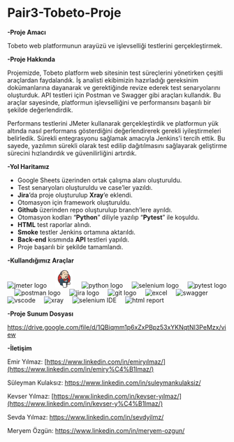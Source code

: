 # Pair3-Tobeto-Proje
**-Proje Amacı**

Tobeto web platformunun arayüzü ve işlevselliği testlerini gerçekleştirmek. 

**-Proje Hakkında**

Projemizde, Tobeto platform web sitesinin test süreçlerini yönetirken çeşitli araçlardan faydalandık. İş analisti ekibimizin hazırladığı gereksinim dokümanlarına dayanarak ve gerektiğinde revize ederek test senaryolarını oluşturduk. API testleri için Postman ve Swagger gibi araçları kullandık. Bu araçlar sayesinde, platformun işlevselliğini ve performansını başarılı bir şekilde değerlendirdik.

Performans testlerini JMeter kullanarak gerçekleştirdik ve platformun yük altında nasıl performans gösterdiğini değerlendirerek gerekli iyileştirmeleri belirledik. Sürekli entegrasyonu sağlamak amacıyla Jenkins'i tercih ettik. Bu sayede, yazılımın sürekli olarak test edilip dağıtılmasını sağlayarak geliştirme sürecini hızlandırdık ve güvenilirliğini artırdık.

**-Yol Haritamız**

- Google Sheets üzerinden ortak çalışma alanı oluşturuldu.
- Test senaryoları oluşturuldu ve case’ler yazıldı.
- **Jira**’da proje oluşturulup **Xray**’e eklendi.
- Otomasyon için framework oluşturuldu.
- **Github** üzerinden repo oluşturulup branch’lere ayrıldı.
- Otomasyon kodları “**Python**” diliyle yazılıp “**Pytest**” ile koşuldu.
- **HTML** test raporlar alındı.
- **Smoke** testler Jenkins ortamına aktarıldı.
- **Back-end** kısmında **API** testleri yapıldı.
- Proje başarılı bir şekilde tamamlandı.

**-Kullandığımız Araçlar**
<div align="left">
  <img src="https://jmeter.apache.org/images/logo.svg" height="40" alt="jmeter logo"  />
  <img width="12" />
  <img src="https://raw.githubusercontent.com/teamedwardforever/Readme-Generator/71f25dd8b98329b168142a6b782a107b75eab178/svg/Skills/Devops/jenkins-icon.svg" height="40" alt="jenkins logo"  />
  <img width="12" />
  <img src="https://cdn.jsdelivr.net/gh/devicons/devicon/icons/python/python-original.svg" height="40" alt="python logo"  />
  <img width="12" />
  <img src="https://cdn.jsdelivr.net/gh/devicons/devicon/icons/selenium/selenium-original.svg" height="40" alt="selenium logo"  />
  <img width="12" />
  <img src="https://cdn.jsdelivr.net/gh/devicons/devicon/icons/pytest/pytest-original.svg" height="40" alt="pytest logo"  />
  <img width="12" />
  <img src="https://cdn.simpleicons.org/postman/FF6C37" height="40" alt="postman logo"  />
  <img width="12" />
  <img src="https://cdn.simpleicons.org/jira/0052CC" height="40" alt="jira logo"  />
  <img width="12" />
  <img src="https://cdn.simpleicons.org/git/F05032" height="40" alt="git logo"  />
  <img width="12" />
  <img src="https://upload.wikimedia.org/wikipedia/commons/7/73/Microsoft_Excel_2013-2019_logo.svg" height="40" alt="excel"/>
  <img width="12" />
  <img src ="https://upload.wikimedia.org/wikipedia/commons/a/ab/Swagger-logo.png" height="40" alt="swagger"/>
  <img width="12" />
  <img src ="https://cdn.icon-icons.com/icons2/2107/PNG/512/file_type_vscode_icon_130084.png" height="40" alt="vscode" />
  <img width="12" />
  <img src ="https://s3.eu-west-1.amazonaws.com/matrix.assets/k3huxfe9vfbic6vuvurwtsvu5ggz" height="40" alt="xray" />
  <img width="12" />
  <img src ="https://www.selenium.dev/selenium-ide/img/selenium-ide128.png" height="40" alt="selenium IDE" />
  <img width="12" />
  <img src ="https://assets-global.website-files.com/5aa7081220a301f2a3644f3b/5c3639861d25ef24879c9e84_Website_Output%20Icons_HTML.png" height="40" alt="html report" />
</div>
 
**-Proje Sunum Dosyası**

https://drive.google.com/file/d/1QBiqmm1p6xZxPBpz53xYKNqtNI3PeMzx/view


**-İletişim**

Emir Yılmaz: [https://www.linkedin.com/in/emiryılmaz/](https://www.linkedin.com/in/emiry%C4%B1lmaz/)

Süleyman Kulaksız: https://www.linkedin.com/in/suleymankulaksiz/

Kevser Yılmaz: [https://www.linkedin.com/in/kevser-yılmaz/](https://www.linkedin.com/in/kevser-y%C4%B1lmaz/)

Sevda Yılmaz: https://www.linkedin.com/in/sevdyilmz/

Meryem Özgün: https://www.linkedin.com/in/meryem-ozgun/
